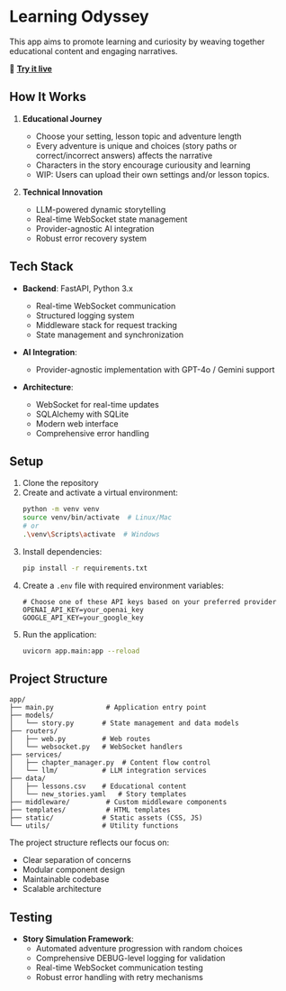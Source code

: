 # Learning Odyssey

This app aims to promote learning and curiosity by weaving together educational content and engaging narratives. 

🚀 **[Try it live](https://learning-odyssey.up.railway.app/)**


## How It Works

1. **Educational Journey**
   - Choose your setting, lesson topic and adventure length
   - Every adventure is unique and choices (story paths or correct/incorrect answers) affects the narrative
   - Characters in the story encourage curiousity and learning
   - WIP: Users can upload their own settings and/or lesson topics.

2. **Technical Innovation**
   - LLM-powered dynamic storytelling
   - Real-time WebSocket state management
   - Provider-agnostic AI integration
   - Robust error recovery system

## Tech Stack

- **Backend**: FastAPI, Python 3.x
  - Real-time WebSocket communication
  - Structured logging system
  - Middleware stack for request tracking
  - State management and synchronization

- **AI Integration**: 
  - Provider-agnostic implementation with GPT-4o / Gemini support

- **Architecture**:
  - WebSocket for real-time updates
  - SQLAlchemy with SQLite
  - Modern web interface
  - Comprehensive error handling

## Setup

1. Clone the repository
2. Create and activate a virtual environment:
   ```bash
   python -m venv venv
   source venv/bin/activate  # Linux/Mac
   # or
   .\venv\Scripts\activate  # Windows
   ```
3. Install dependencies:
   ```bash
   pip install -r requirements.txt
   ```
4. Create a `.env` file with required environment variables:
   ```
   # Choose one of these API keys based on your preferred provider
   OPENAI_API_KEY=your_openai_key
   GOOGLE_API_KEY=your_google_key
   ```
5. Run the application:
   ```bash
   uvicorn app.main:app --reload
   ```

## Project Structure

```
app/
├── main.py             # Application entry point
├── models/            
│   └── story.py       # State management and data models
├── routers/           
│   ├── web.py         # Web routes
│   └── websocket.py   # WebSocket handlers
├── services/          
│   ├── chapter_manager.py  # Content flow control
│   └── llm/           # LLM integration services
├── data/              
│   ├── lessons.csv    # Educational content
│   └── new_stories.yaml   # Story templates
├── middleware/         # Custom middleware components
├── templates/          # HTML templates
├── static/            # Static assets (CSS, JS)
└── utils/             # Utility functions
```

The project structure reflects our focus on:
- Clear separation of concerns
- Modular component design
- Maintainable codebase
- Scalable architecture

## Testing

- **Story Simulation Framework**:
  - Automated adventure progression with random choices
  - Comprehensive DEBUG-level logging for validation
  - Real-time WebSocket communication testing
  - Robust error handling with retry mechanisms